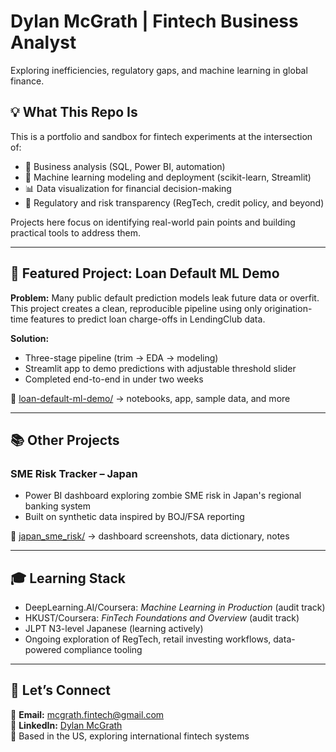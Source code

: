 # Dylan McGrath | Fintech Business Analyst

Exploring inefficiencies, regulatory gaps, and machine learning in global finance.

## 💡 What This Repo Is

This is a portfolio and sandbox for fintech experiments at the intersection of:

- 🧠 Business analysis (SQL, Power BI, automation)
- 🤖 Machine learning modeling and deployment (scikit-learn, Streamlit)
- 📊 Data visualization for financial decision-making
- 🔎 Regulatory and risk transparency (RegTech, credit policy, and beyond)

Projects here focus on identifying real-world pain points and building practical tools to address them.

---

## 🚀 Featured Project: Loan Default ML Demo

**Problem:** Many public default prediction models leak future data or overfit. This project creates a clean, reproducible pipeline using only origination-time features to predict loan charge-offs in LendingClub data.

**Solution:**  
- Three-stage pipeline (trim → EDA → modeling)  
- Streamlit app to demo predictions with adjustable threshold slider  
- Completed end-to-end in under two weeks

📁 [loan-default-ml-demo/](./loan-default-ml-demo) → notebooks, app, sample data, and more

---

## 📚 Other Projects

### SME Risk Tracker – Japan

- Power BI dashboard exploring zombie SME risk in Japan's regional banking system  
- Built on synthetic data inspired by BOJ/FSA reporting

📁 [japan_sme_risk/](./japan_sme_risk) → dashboard screenshots, data dictionary, notes

---

## 🎓 Learning Stack

- DeepLearning.AI/Coursera: *Machine Learning in Production* (audit track)
- HKUST/Coursera: *FinTech Foundations and Overview* (audit track)
- JLPT N3-level Japanese (learning actively)  
- Ongoing exploration of RegTech, retail investing workflows, data-powered compliance tooling

---

## 🤝 Let’s Connect

📧 **Email:** mcgrath.fintech@gmail.com  
🔗 **LinkedIn:** [Dylan McGrath](https://www.linkedin.com/in/dylanjamesmcgrath/)  
📍  Based in the US, exploring international fintech systems
